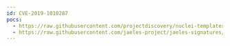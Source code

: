 ```yaml
---
id: CVE-2019-1010287
pocs:
  - https://raw.githubusercontent.com/projectdiscovery/nuclei-templates/master/cves/CVE-2019-1010287.yaml
  - https://raw.githubusercontent.com/jaeles-project/jaeles-signatures/master/cves/timesheet-xss-cve-2019-1010287.yaml
---
```

